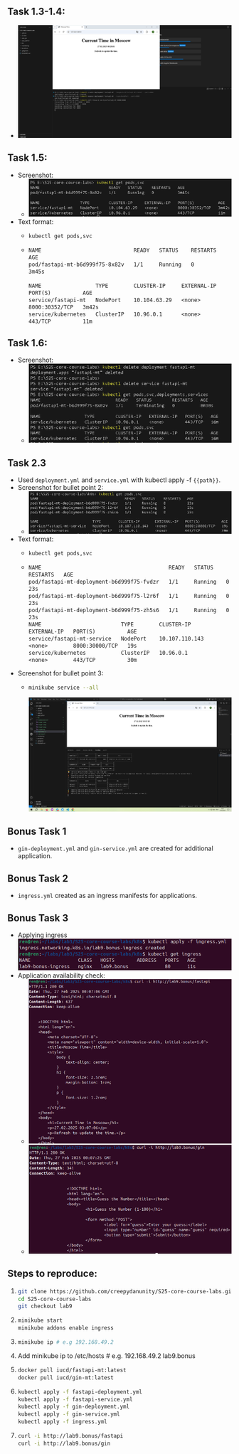 ## Task 1.3-1.4:
- ![alt text](images/image.png)

## Task 1.5:
- Screenshot:
    - ![alt text](images/image-1.png)
- Text format:
    - ```bash
      kubectl get pods,svc
      ```
    - ```text
      NAME                             READY   STATUS    RESTARTS   AGE
      pod/fastapi-mt-b6d999f75-8x82v   1/1     Running   0          3m45s
  
      NAME                 TYPE        CLUSTER-IP     EXTERNAL-IP   PORT(S)          AGE  
      service/fastapi-mt   NodePort    10.104.63.29   <none>        8000:30352/TCP   3m42s
      service/kubernetes   ClusterIP   10.96.0.1      <none>        443/TCP          11m
      ```

## Task 1.6:
- Screenshot:
    - ![alt text](images/image-2.png)

## Task 2.3
- Used `deployment.yml` and `service.yml` with kubectl apply -f `{{path}}`.
- Screenshot for bullet point 2:
    - ![alt text](images/image-3.png)
- Text format:
    - ```bash
      kubectl get pods,svc
      ```
    - ```text
      NAME                                        READY   STATUS    RESTARTS   AGE
      pod/fastapi-mt-deployment-b6d999f75-fvdzr   1/1     Running   0          23s
      pod/fastapi-mt-deployment-b6d999f75-l2r6f   1/1     Running   0          23s
      pod/fastapi-mt-deployment-b6d999f75-zh5s6   1/1     Running   0          23s  
      NAME                         TYPE        CLUSTER-IP       EXTERNAL-IP   PORT(S)          AGE
      service/fastapi-mt-service   NodePort    10.107.110.143   <none>        8000:30000/TCP   19s
      service/kubernetes           ClusterIP   10.96.0.1        <none>        443/TCP          30m
      ```
- Screenshot for bullet point 3:
    - ```bash
      minikube service --all
      ```
      ![alt text](images/image-4.png)

## Bonus Task 1
- `gin-deployment.yml` and `gin-service.yml` are created for additional application.

## Bonus Task 2
- `ingress.yml` created as an ingress manifests for applications.

## Bonus Task 3
- Applying ingress ![alt text](images/image-5.png)
- Application availability check:
    - ![alt text](images/image-6.png) 
    - ![alt text](images/image-7.png)

## Steps to reproduce:
1. ```bash
   git clone https://github.com/creepydanunity/S25-core-course-labs.git
   cd S25-core-course-labs
   git checkout lab9
   ```
2. ```bash
   minikube start
   minikube addons enable ingress
   ```
3. ```bash
   minikube ip # e.g 192.168.49.2
   ```
4. Add minikube ip to /etc/hosts # e.g. 192.168.49.2 lab9.bonus

5. ```bash
   docker pull iucd/fastapi-mt:latest
   docker pull iucd/gin-mt:latest
   ```
6. ```bash
   kubectl apply -f fastapi-deployment.yml
   kubectl apply -f fastapi-service.yml
   kubectl apply -f gin-deployment.yml
   kubectl apply -f gin-service.yml
   kubectl apply -f ingress.yml
   ```
7. ```bash
   curl -i http://lab9.bonus/fastapi
   curl -i http://lab9.bonus/gin
   ```
